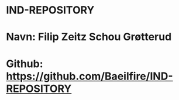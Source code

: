 # IND-REPOSITORY
# Navn: Filip Zeitz Schou Grøtterud
# Github: https://github.com/Baeilfire/IND-REPOSITORY